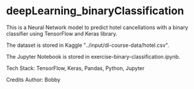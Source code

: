 # deepLearning_binaryClassification

This is a Neural Network model to predict hotel cancellations with a binary classifier using TensorFlow and Keras library.

The dataset is stored in Kaggle "../input/dl-course-data/hotel.csv".

The Jupyter Notebook is stored in exercise-binary-classification.ipynb.

Tech Stack:
TensorFlow, Keras, Pandas, Python, Jupyter

Credits Author: Bobby
